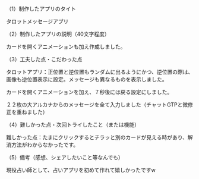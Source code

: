 （1）制作したアプリのタイト

タロットメッセージアプリ

（2）制作したアプリの説明（40文字程度）

カードを開くアニメーションも加え作成しました。

（3）工夫した点・こだわった点

タロットアプリ：正位置と逆位置もランダムに出るようにかつ、逆位置の際は、画像も逆位置表示に設定。メッセージも異なるものを表示しました。

カードを開くアニメーションを加え、７秒後には戻る設定にしました。

２２枚の大アルカナからのメッセージを全て入力しました（チャットGTPと微修正を重ねました）

（4）難しかった点・次回トライしたこと（または機能）

難しかった点：たまにクリックするとチラッと別のカードが見える時があり、解消方法がわからなかったです。

（5）備考（感想、シェアしたいこと等なんでも）

現役占い師として、占いアプリを初めて作れて嬉しかったですw

